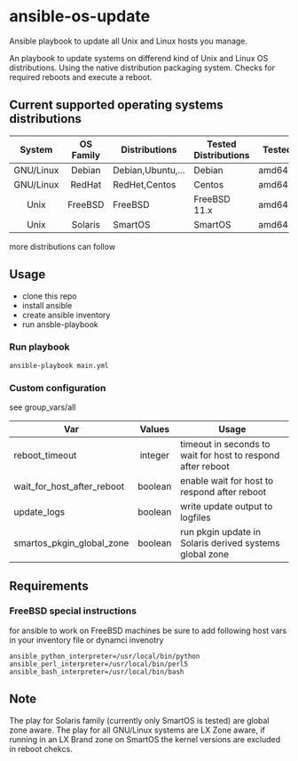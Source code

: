 # ansible-os-update
Ansible playbook to update all Unix and Linux hosts you manage.

An playbook to update systems on differend kind of Unix and Linux OS distributions.
Using the native distribution packaging system. Checks for required reboots and execute a reboot.


## Current supported operating systems distributions

|System|OS Family| Distributions |Tested Distributions| Tested Arch|
|:----:|:-------:|---------------|--------------------|------------|
|GNU/Linux|Debian| Debian,Ubuntu,... | Debian| amd64,armv6l |
|GNU/Linux|RedHat| RedHet,Centos | Centos | amd64 |
|Unix|FreeBSD| FreeBSD |FreeBSD 11.x | amd64 |
|Unix|Solaris| SmartOS |SmartOS| amd64 |

more distributions can follow

## Usage

- clone this repo
- install ansible
- create ansible inventory
- run ansble-playbook

### Run playbook
```
ansible-playbook main.yml
```
### Custom configuration

see group_vars/all

|Var|Values|Usage|
|---|:----:|-----|
|reboot_timeout|integer|timeout in seconds to wait for host to respond after reboot|
|wait_for_host_after_reboot|boolean|enable wait for host to respond after reboot|
|update_logs|boolean|write update output to logfiles|
|smartos_pkgin_global_zone|boolean|run pkgin update in Solaris derived systems global zone|

## Requirements


### FreeBSD special instructions

for ansible to work on FreeBSD machines be sure to add following host vars in your inventory file or dynamci invenotry
```
ansible_python_interpreter=/usr/local/bin/python
ansible_perl_interpreter=/usr/local/bin/perl5
ansible_bash_interpreter=/usr/local/bin/bash
```

## Note

The play for Solaris family (currently only SmartOS is tested) are global zone aware.
The play for all GNU/Linux systems are LX Zone aware, if running in an LX Brand zone on SmartOS the kernel versions are excluded in reboot chekcs.